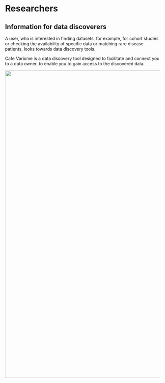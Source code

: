 # Researchers

## Information for data discoverers

A user, who is interested in finding datasets, for example, for cohort studies or checking the availability of specific data or matching rare disease patients, looks towards data discovery tools.

Cafe Variome is a data discovery tool designed to facilitate and connect you to a data owner, to enable you to gain access to the discovered data.

<img height="1000" src="user_timeline.png" width="1000"/>